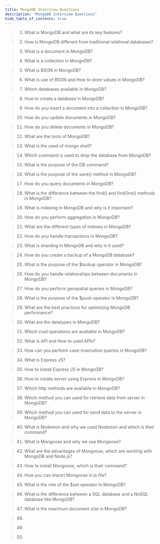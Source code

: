 ```yaml
---
title: MongoDB Interview Questions
description: "MongoDB Interview Questions"
hide_table_of_contents: true
---
```


> 1. What is MongoDB and what are its key features?

> 2. How is MongoDB different from traditional relational databases?

> 3. What is a document in MongoDB?

> 4. What is a collection in MongoDB?

> 5. What is BSON in MongoDB?

> 6. What is use of BSON and How to store values in MongoDB?

> 7. Which databases available in MongoDB?

> 8. How to create a database in MongoDB?

> 9. How do you insert a document into a collection in MongoDB?

> 10. How do you update documents in MongoDB?

> 11. How do you delete documents in MongoDB?

> 12. What are the tools of MongoDB?

> 13. What is the used of mongo shell?

> 14. Which command is used to drop the database from MongoDB?

> 15. What is the purpose of the DB command?

> 16. What is the purpose of the save() method in MongoDB?

> 17. How do you query documents in MongoDB?

> 18. What is the difference between the find() and findOne() methods in MongoDB?

> 19. What is indexing in MongoDB and why is it important?

> 20. How do you perform aggregation in MongoDB?

> 21. What are the different types of indexes in MongoDB?

> 22. How do you handle transactions in MongoDB?

> 23. What is sharding in MongoDB and why is it used?

> 24. How do you create a backup of a MongoDB database?

> 25. What is the purpose of the $lookup operator in MongoDB?

> 26. How do you handle relationships between documents in MongoDB?

> 27. How do you perform geospatial queries in MongoDB?

> 28. What is the purpose of the $push operator in MongoDB?

> 29. What are the best practices for optimizing MongoDB performance?

> 30. What are the datatypes in MongoDB?

> 31. Which crud operations are available in MongoDB?

> 32. What is API and How to used APIs?

> 33. How can you perform case-insensitive queries in MongoDB?

> 34. What is Express JS?

> 35. How to install Express JS in MongoDB?

> 36. How to create server using Express in MongoDB?

> 37. Which http methods are available in MongoDB?

> 38. Which method you can used for retrieve data from server in MongoDB?

> 39. Which method you can used for send data to the server in MongoDB?

> 40. What is Nodemon and why we used Nodemon and which is their command?

> 41. What is Mongoose and why we use Mongoose?

> 42. What are the advantages of Mongoose, which are working with MongoDB and Node.js?

> 43. How to install Mongoose, which is their command?

> 44. How you can import Mongoose in js file?

> 45. What is the role of the $set operator in MongoDB?

> 46. What is the difference between a SQL database and a NoSQL database like MongoDB?

> 47. What is the maximum document size in MongoDB?

> 48.

> 49.

> 50.
